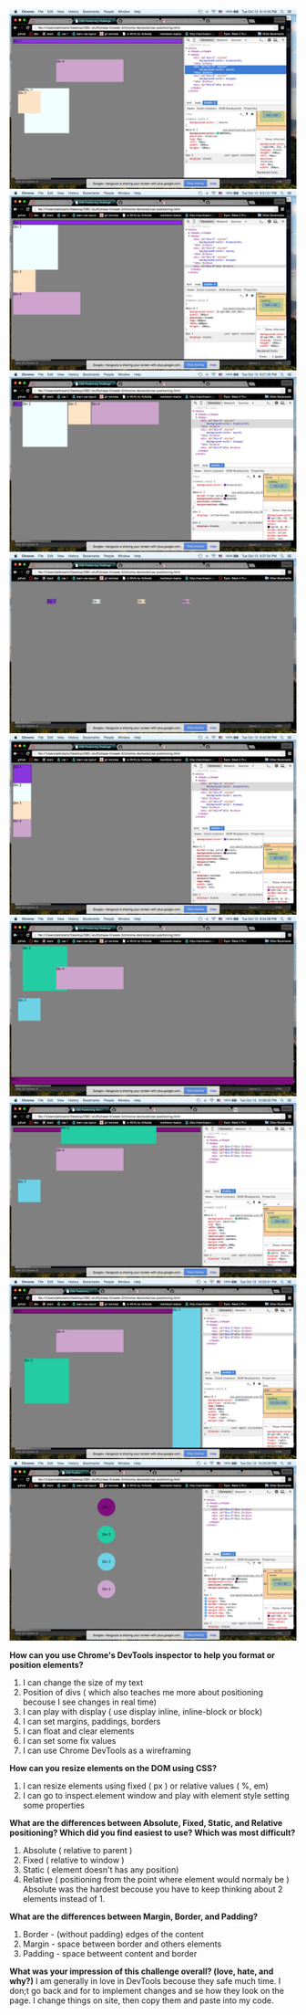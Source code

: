 ![Alt text](/week-3/Devtools/imgs/1.png)
![Alt text](/week-3/Devtools/imgs/2.png)
![Alt text](/week-3/Devtools/imgs/3.png)
![Alt text](/week-3/Devtools/imgs/4.png)
![Alt text](/week-3/Devtools/imgs/5.png)
![Alt text](/week-3/Devtools/imgs/6.png)
![Alt text](/week-3/Devtools/imgs/7.png)
![Alt text](/week-3/Devtools/imgs/8.png)
![Alt text](/week-3/Devtools/imgs/9.png)

**How can you use Chrome's DevTools inspector to help you format or position elements?**
1) I can change the size of my text
2) Position of divs ( which also teaches me more about positioning becouse I see changes in real time)
3) I can play with display ( use display inline, inline-block or block)
4) I can set margins, paddings, borders
5) I can float and clear elements
7) I can set some fix values
8) I can use Chrome DevTools as a wireframing 

**How can you resize elements on the DOM using CSS?**
1) I can resize elements using fixed ( px ) or relative values ( %, em)
2) I can go to inspect.element window and play with element style setting some properties

**What are the differences between Absolute, Fixed, Static, and Relative positioning? Which did you find easiest to use? Which was most difficult?**
1) Absolute ( relative to parent )
2) Fixed ( relative to window )
3) Static ( element doesn't has any position)
4) Relative ( positioning from the point where element would normaly be )
Absolute was the hardest becouse you have to keep thinking about 2 elements instead of 1.

**What are the differences between Margin, Border, and Padding?**
1) Border - (without padding) edges of the content  
2) Margin - space between border and others elements
3) Padding - space betweent content and border 

**What was your impression of this challenge overall? (love, hate, and why?)**
I am generally in love in DevTools becouse they safe much time. I don;t go back and for to implement changes and se how they look on the page. I change things on site, then copy them and paste into my code. 